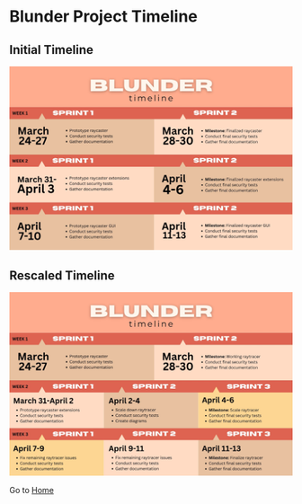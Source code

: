 # Blunder Project Timeline

## Initial Timeline
![Initial Timeline](https://github.com/gettingera/Blunder/blob/main/docs/diagrams/timeline/blundertimeline.jpg)

## Rescaled Timeline
![Rescaled Timeline](https://github.com/gettingera/Blunder/blob/main/docs/diagrams/timeline/scaledtimeline1.jpg)

Go to [Home](https://github.com/gettingera/Blunder)
